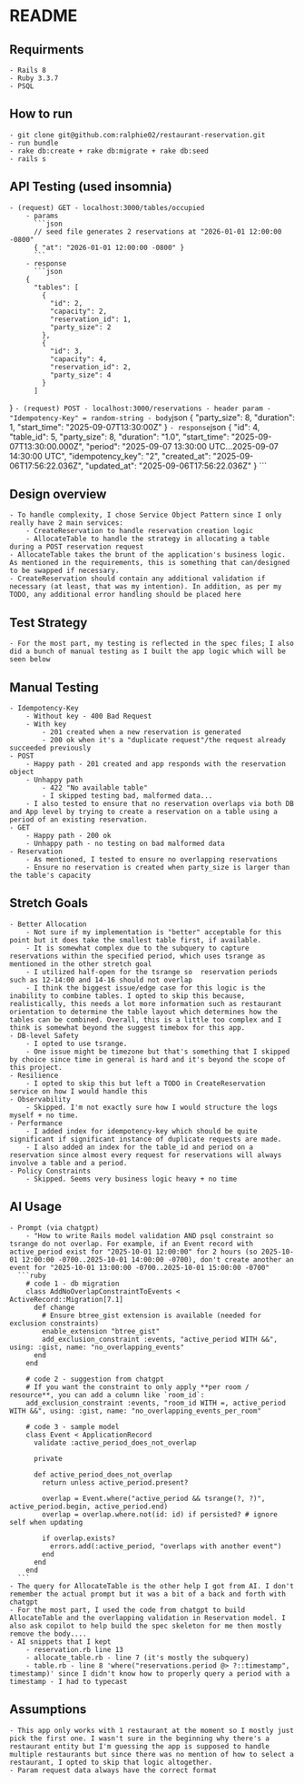 # README

## Requirments
    - Rails 8
    - Ruby 3.3.7
    - PSQL
## How to run
    - git clone git@github.com:ralphie02/restaurant-reservation.git
    - run bundle
    - rake db:create + rake db:migrate + rake db:seed
    - rails s
## API Testing (used insomnia)
    - (request) GET - localhost:3000/tables/occupied
        - params
          ```json
          // seed file generates 2 reservations at "2026-01-01 12:00:00 -0800"
          { "at": "2026-01-01 12:00:00 -0800" }
          ```
        - response
          ```json
        {
          "tables": [
            {
              "id": 2,
              "capacity": 2,
              "reservation_id": 1,
              "party_size": 2
            },
            {
              "id": 3,
              "capacity": 4,
              "reservation_id": 2,
              "party_size": 4
            }
          ]
}
          ```
    - (request) POST - localhost:3000/reservations
        - header param
            - "Idempotency-Key" = random-string
        - body
          ```json
        {
            "party_size": 8,
            "duration": 1,
            "start_time": "2025-09-07T13:30:00Z"
        }
          ```
        - response
          ```json
        {
          "id": 4,
          "table_id": 5,
          "party_size": 8,
          "duration": "1.0",
          "start_time": "2025-09-07T13:30:00.000Z",
          "period": "2025-09-07 13:30:00 UTC...2025-09-07 14:30:00 UTC",
          "idempotency_key": "2",
          "created_at": "2025-09-06T17:56:22.036Z",
          "updated_at": "2025-09-06T17:56:22.036Z"
        }
          ```
## Design overview
    - To handle complexity, I chose Service Object Pattern since I only really have 2 main services:
        - CreateReservation to handle reservation creation logic
        - AllocateTable to handle the strategy in allocating a table during a POST reservation request
    - AllocateTable takes the brunt of the application's business logic. As mentioned in the requirements, this is something that can/designed to be swapped if necessary.
    - CreateReservation should contain any additional validation if necessary (at least, that was my intention). In addition, as per my TODO, any additional error handling should be placed here
## Test Strategy
    - For the most part, my testing is reflected in the spec files; I also did a bunch of manual testing as I built the app logic which will be seen below
## Manual Testing
    - Idempotency-Key
        - Without key - 400 Bad Request
        - With key
            - 201 created when a new reservation is generated
            - 200 ok when it's a "duplicate request"/the request already succeeded previously
    - POST
        - Happy path - 201 created and app responds with the reservation object
        - Unhappy path
            - 422 "No available table"
            - I skipped testing bad, malformed data...
        - I also tested to ensure that no reservation overlaps via both DB and App level by trying to create a reservation on a table using a period of an existing reservation.
    - GET
        - Happy path - 200 ok
        - Unhappy path - no testing on bad malformed data
    - Reservation
        - As mentioned, I tested to ensure no overlapping reservations
        - Ensure no reservation is created when party_size is larger than the table's capacity
## Stretch Goals
    - Better Allocation
        - Not sure if my implementation is "better" acceptable for this point but it does take the smallest table first, if available.
        - It is somewhat complex due to the subquery to capture reservations within the specified period, which uses tsrange as mentioned in the other stretch goal
        - I utilized half-open for the tsrange so  reservation periods such as 12-14:00 and 14-16 should not overlap
        - I think the biggest issue/edge case for this logic is the inability to combine tables. I opted to skip this because, realistically, this needs a lot more information such as restaurant orientation to determine the table layout which determines how the tables can be combined. Overall, this is a little too complex and I think is somewhat beyond the suggest timebox for this app.
    - DB-level Safety
        - I opted to use tsrange.
        - One issue might be timezone but that's something that I skipped by choice since time in general is hard and it's beyond the scope of this project.
    - Resilience
        - I opted to skip this but left a TODO in CreateReservation service on how I would handle this
    - Observability
        - Skipped. I'm not exactly sure how I would structure the logs myself + no time.
    - Performance
        - I added index for idempotency-key which should be quite significant if significant instance of duplicate requests are made.
        - I also added an index for the table_id and period on a reservation since almost every request for reservations will always involve a table and a period.
    - Policy Constraints
        - Skipped. Seems very business logic heavy + no time
## AI Usage
    - Prompt (via chatgpt)
        - "How to write Rails model validation AND psql constraint so tsrange do not overlap. For example, if an Event record with active_period exist for "2025-10-01 12:00:00" for 2 hours (so 2025-10-01 12:00:00 -0700..2025-10-01 14:00:00 -0700), don't create another an event for "2025-10-01 13:00:00 -0700..2025-10-01 15:00:00 -0700"
      ```ruby
        # code 1 - db migration
        class AddNoOverlapConstraintToEvents < ActiveRecord::Migration[7.1]
          def change
            # Ensure btree_gist extension is available (needed for exclusion constraints)
            enable_extension "btree_gist"
            add_exclusion_constraint :events, "active_period WITH &&", using: :gist, name: "no_overlapping_events"
          end
        end

        # code 2 - suggestion from chatgpt
        # If you want the constraint to only apply **per room / resource**, you can add a column like `room_id`:
        add_exclusion_constraint :events, "room_id WITH =, active_period WITH &&", using: :gist, name: "no_overlapping_events_per_room"

        # code 3 - sample model
        class Event < ApplicationRecord
          validate :active_period_does_not_overlap

          private

          def active_period_does_not_overlap
            return unless active_period.present?

            overlap = Event.where("active_period && tsrange(?, ?)", active_period.begin, active_period.end)
            overlap = overlap.where.not(id: id) if persisted? # ignore self when updating

            if overlap.exists?
              errors.add(:active_period, "overlaps with another event")
            end
          end
        end
      ```
    - The query for AllocateTable is the other help I got from AI. I don't remember the actual prompt but it was a bit of a back and forth with chatgpt
    - For the most part, I used the code from chatgpt to build AllocateTable and the overlapping validation in Reservation model. I also ask copilot to help build the spec skeleton for me then mostly remove the body....
    - AI snippets that I kept
        - reservation.rb line 13
        - allocate_table.rb - line 7 (it's mostly the subquery)
        - table.rb - line 8 'where("reservations.period @> ?::timestamp", timestamp)' since I didn't know how to properly query a period with a timestamp - I had to typecast
## Assumptions
    - This app only works with 1 restaurant at the moment so I mostly just pick the first one. I wasn't sure in the beginning why there's a restaurant entity but I'm guessing the app is supposed to handle multiple restaurants but since there was no mention of how to select a restaurant, I opted to skip that logic altogether.
    - Param request data always have the correct format
